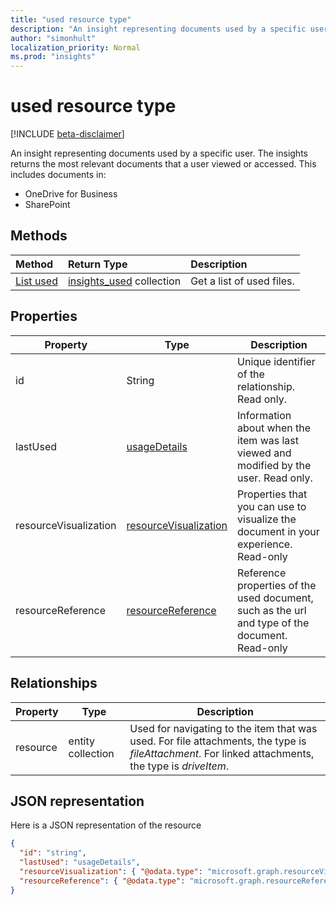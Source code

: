 ```yaml
---
title: "used resource type"
description: "An insight representing documents used by a specific user. The insights returns the most relevant documents that a user viewed or accessed."
author: "simonhult"
localization_priority: Normal
ms.prod: "insights"
---
```


# used resource type

[!INCLUDE [beta-disclaimer](../../includes/beta-disclaimer.md)]

An insight representing documents used by a specific user. The insights returns the most relevant documents that a user viewed or accessed. This includes documents in:

- OneDrive for Business
- SharePoint

## Methods

| Method       | Return Type  |Description|
|:---------------|:--------|:----------|
|[List used](../api/insights-list-used.md) |[insights_used](insights-used.md) collection| Get a list of used files.|

## Properties

| Property              | Type          	 		| Description  |
| -------------         |---------------	 		| -------------|
| id      				| String	 				| Unique identifier of the relationship. Read only. 	   |
| lastUsed			    | [usageDetails](insights-usagedetails.md)				| Information about when the item was last viewed and modified by the user. Read only. 	   |
| resourceVisualization	| [resourceVisualization](insights-resourcevisualization.md)				| Properties that you can use to visualize the document in your experience. Read-only	   |
| resourceReference		| [resourceReference](insights-resourcereference.md)                      | Reference properties of the used document, such as the url and type of the document. Read-only	   |

## Relationships

| Property      | Type          | Description  |
| ------------- |---------------| -------------|
| resource    	| entity collection	| Used for navigating to the item that was used. For file attachments, the type is *fileAttachment*. For linked attachments, the type is *driveItem*. |

## JSON representation
Here is a JSON representation of the resource

<!-- {
  "blockType": "resource",
  "optionalProperties": [
    "resource"
  ],
  "@odata.type": "microsoft.graph.usedInsight"
}-->

```json
{
  "id": "string",
  "lastUsed": "usageDetails",
  "resourceVisualization": { "@odata.type": "microsoft.graph.resourceVisualization" },
  "resourceReference": { "@odata.type": "microsoft.graph.resourceReference" }
}
```
<!--
{
  "type": "#page.annotation",
  "suppressions": [
    "Error: /api-reference/beta/resources/insights-used.md:\r\n      Exception processing links.\r\n    System.ArgumentException: Link Definition was null. Link text: !INCLUDE [beta-disclaimer](../../includes/beta-disclaimer.md)\r\n      at ApiDoctor.Validation.DocFile.get_LinkDestinations()\r\n      at ApiDoctor.Validation.DocSet.ValidateLinks(Boolean includeWarnings, String[] relativePathForFiles, IssueLogger issues, Boolean requireFilenameCaseMatch, Boolean printOrphanedFiles)"
  ]
}
-->
